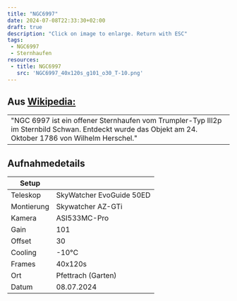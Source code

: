 ```yaml
---
title: "NGC6997"
date: 2024-07-08T22:33:30+02:00
draft: true
description: "Click on image to enlarge. Return with ESC" 
tags:
 - NGC6997
 - Sternhaufen
resources:
 - title: NGC6997
   src: 'NGC6997_40x120s_g101_o30_T-10.png'
---
```


## Aus [Wikipedia:](https://de.wikipedia.org/wiki/NGC_6997)
<table><tr><td>
"NGC 6997 ist ein offener Sternhaufen vom Trumpler-Typ III2p im Sternbild Schwan.
Entdeckt wurde das Objekt am 24. Oktober 1786 von Wilhelm Herschel."
</td></tr></table>

## Aufnahmedetails
|Setup       |                          |
|------------|--------------------------|
|Teleskop | SkyWatcher EvoGuide 50ED |
|Montierung | Skywatcher AZ-GTi |
|Kamera | ASI533MC-Pro |
|Gain | 101 |
|Offset | 30 |
|Cooling | -10°C |
|Frames | 40x120s |
|Ort | Pfettrach (Garten) |
|Datum | 08.07.2024 |
